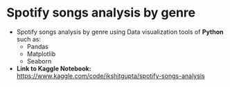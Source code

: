# Spotify songs analysis by genre
- Spotify songs analysis by genre using Data visualization tools of **Python** such as:</br>
  - Pandas
  - Matplotlib
  - Seaborn
- **Link to Kaggle Notebook:** https://www.kaggle.com/code/ikshitgupta/spotify-songs-analysis

